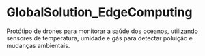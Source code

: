 # GlobalSolution_EdgeComputing
Protótipo de drones para monitorar a saúde dos oceanos, utilizando sensores de temperatura, umidade e gás para detectar poluição e mudanças ambientais.
